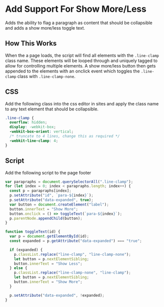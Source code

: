 # Add Support For Show More/Less

Adds the ability to flag a paragraph as content that should be collapsible and adds a show more/less toggle text.

## How This Works

When the a page loads, the script will find all elements with the `.line-clamp` class name. These elements will be looped through and uniquely tagged to allow for controlling multiple elements.
A show more/less button then gets appended to the elements with an onclick event which toggles the `.line-clamp` class with `.line-clamp-none`.

## CSS

Add the following class into the css editor in sites and apply the class name to any text element that should be collapsible.

```css
.line-clamp {
  overflow: hidden;
  display: -webkit-box;
  -webkit-box-orient: vertical;
  /* truncate to 4 lines, change this as required */
  -webkit-line-clamp: 4;
}
```

## Script

Add the following script to the page footer

```javascript
var parapraphs = document.querySelectorAll(".line-clamp");
for (let index = 0; index < parapraphs.length; index++) {
  const p = parapraphs[index];
  p.setAttribute("id", `para-${index}`);
  p.setAttribute("data-expanded", true);
  var button = document.createElement("label");
  button.innerText = "Show More";
  button.onclick = () => toggleText(`para-${index}`);
  p.parentNode.appendChild(button);
}

function toggleText(id) {
  var p = document.getElementById(id);
  const expanded = p.getAttribute("data-expanded") === "true";

  if (expanded) {
    p.classList.replace("line-clamp", "line-clamp-none");
    let button = p.nextElementSibling;
    button.innerText = "Show Less";
  } else {
    p.classList.replace("line-clamp-none", "line-clamp");
    let button = p.nextElementSibling;
    button.innerText = "Show More";
  }

  p.setAttribute("data-expanded", !expanded);
}
```
